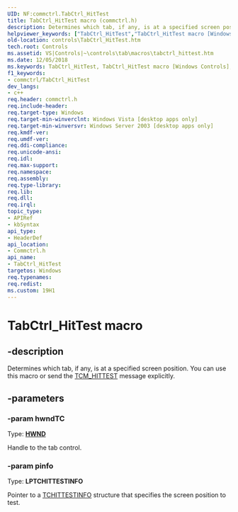 ```yaml
---
UID: NF:commctrl.TabCtrl_HitTest
title: TabCtrl_HitTest macro (commctrl.h)
description: Determines which tab, if any, is at a specified screen position. You can use this macro or send the TCM_HITTEST message explicitly.helpviewer_keywords: ["TabCtrl_HitTest","TabCtrl_HitTest macro [Windows Controls]","_win32_TabCtrl_HitTest","_win32_TabCtrl_HitTest_cpp","commctrl/TabCtrl_HitTest","controls.TabCtrl_HitTest","controls._win32_TabCtrl_HitTest"]
old-location: controls\TabCtrl_HitTest.htm
tech.root: Controls
ms.assetid: VS|Controls|~\controls\tab\macros\tabctrl_hittest.htm
ms.date: 12/05/2018
ms.keywords: TabCtrl_HitTest, TabCtrl_HitTest macro [Windows Controls], _win32_TabCtrl_HitTest, _win32_TabCtrl_HitTest_cpp, commctrl/TabCtrl_HitTest, controls.TabCtrl_HitTest, controls._win32_TabCtrl_HitTest
f1_keywords:
- commctrl/TabCtrl_HitTest
dev_langs:
- c++
req.header: commctrl.h
req.include-header: 
req.target-type: Windows
req.target-min-winverclnt: Windows Vista [desktop apps only]
req.target-min-winversvr: Windows Server 2003 [desktop apps only]
req.kmdf-ver: 
req.umdf-ver: 
req.ddi-compliance: 
req.unicode-ansi: 
req.idl: 
req.max-support: 
req.namespace: 
req.assembly: 
req.type-library: 
req.lib: 
req.dll: 
req.irql: 
topic_type:
- APIRef
- kbSyntax
api_type:
- HeaderDef
api_location:
- Commctrl.h
api_name:
- TabCtrl_HitTest
targetos: Windows
req.typenames: 
req.redist: 
ms.custom: 19H1
---
```


# TabCtrl_HitTest macro


## -description


Determines which tab, if any, is at a specified screen position. You can use this macro or send the <a href="https://docs.microsoft.com/windows/desktop/Controls/tcm-hittest">TCM_HITTEST</a> message explicitly. 


## -parameters




### -param hwndTC

Type: <b><a href="https://docs.microsoft.com/windows/desktop/WinProg/windows-data-types">HWND</a></b>

Handle to the tab control. 


### -param pinfo

Type: <b>LPTCHITTESTINFO</b>

Pointer to a <a href="https://docs.microsoft.com/windows/desktop/api/commctrl/ns-commctrl-tchittestinfo">TCHITTESTINFO</a> structure that specifies the screen position to test. 

